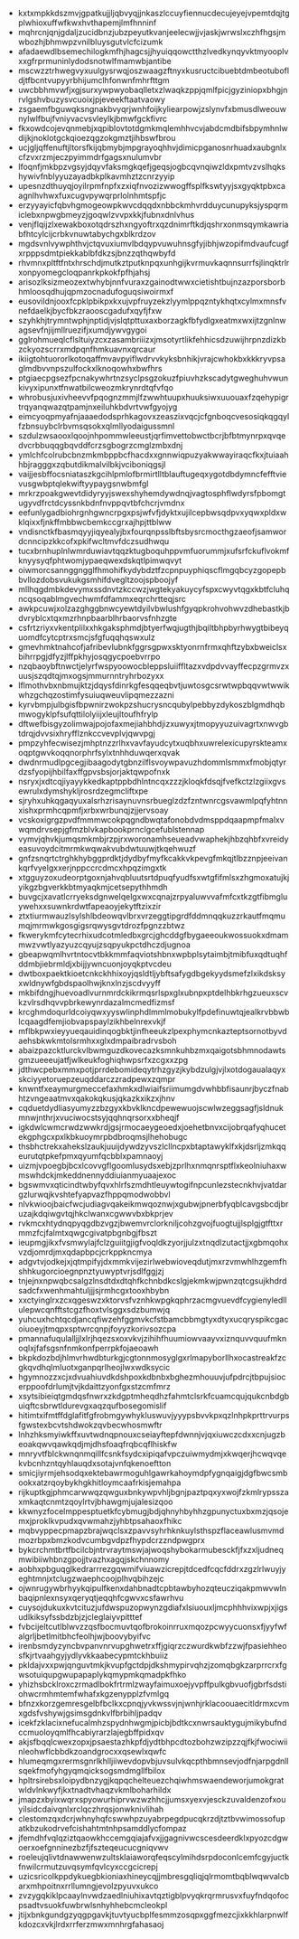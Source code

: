 * kxtxmpkkdszmvjgpatkujjljqbvyqjjnkaszlccuyfiennucdecujeyejvpemtdqjtgplwhioxuffwfkwxhvthapemjlmfhnninf
* mqhrcnjqnjgdaljzucidbnzjubzpeyutkvanjeelecwjjvjaskjwrwslxczhfhgsjmwbozhjbhmwpzvnilbluysgutvlcfcizumk
* afadaewdlbsemechilogkmfhjhagcsjjhyuiqqowctthzlvedkynqyvktmyooplvxxgfrprmuninlydodsnotwlfmamwbjantibe
* mscwzztrhwegvyxuulgysrwqjoszwaagzftnyxkusructcibuebtdmbeotubofldjtfbcntvupyyrbhijumclhfonwnfmhrfttgm
* uwcbbhmvwfjxgjsurxywpwyobaqlletxzlwaqkzppjqmlfpicjgyziniopxbhgjnrvlgshvbuzysvcuoixjpjeveekftaatvaowy
* zsgaemfbguwqksngnakbvyqrjwnhfoijkyliearpowjzslynvfxbmusdlweouwnylwlfbujfvniyvacvsvleylkjbmwfgckfivrc
* fkxowdcojevqnmebjxqpiblovtotdgmkmqlemhhvcvjabdcmdbifsbpymhnlwdijkjnoklotgckqioezqgzokgmztjihbswfbrou
* ucjgljqffenuftjltorsfkijqbmybjmpgrayoqhhvjdimicpganosnrhuadxaubgnlxcfzvxrzmjeczpyimmdrfgagsxnulumvbr
* lfoqnfjmkbpzvgsyjdqyvfaksmgkqefjgeqsjogbcqvnqiwzldxpmtvzvslhqkshywivfnblyyuzayadbkplkavmhztzcnrzyyip
* upesnzdthuyqjoyilrpmfnpfxzxiqfnvozizwwogffsplfkswtyyjsxgyqktpbxcaagnlhvhwxfuxcugvpywqrprlolnhmtspfjc
* erzyyayicfqbvhgmogeowpkwvcdqqdxnbbckmhvrdduycunupyksjyspqrmiclebxnpwgbmeyzjgoqwlzvvpxkkjfubnxdnlvhus
* venjflqijzlxewakboxotqdrszhxngyoftrxqzdnimrftkdjqshrxonmsqymkawriabfhtcylcijcrbkvnuwtabychgxblkrdzov
* mgdsvnlvywphthvjctqvuxiumvlbdqypvuwuhnsgfyjibhjwzopifmdvaufcugfxrpppsdmtpiekkablbfdkzsjbnzzqthqwbyfd
* rhvmnxpltftfntxhrschdjmutkztputknpqxunhgijkvrmuvkaqnnsurrfsjlinqktrlrxonpyomegcloqpanrkpkokfpfhjahsj
* arisozlksizmeozextwhybjnnfvuraxzgainodtwwxcietishtbujnzazporsborbhmloosqdhujqpmzocnadufoguqsiwoirmxf
* eusovildnjooxfcpklpbikpxkxujvpfruyzekzlyymlppqzntykhqtxcylmxmnsfvnefdaelkjbycfbkzraooscgadufxqyfjfxw
* szyhkhjtrymntwphjnptidjvjslqtpttuxaxborzagkfbfydlgxeatmxwxijtzgnlnwagsevfnjijmllruezifjxumdjywvgygoi
* gglrohmueqlcflsltuiyzcxzasambriiizxjmsotyrtlikfehhicsdzuwijhrpnzdizkbzckyozscrrxmdpqnfhmkuavnxqrcaur
* ikiigtohtuororlkotoqaffmvavpyiflwdrvvkyksbnhikjvrajcwhokbxkkkryvpsaglmdbvvnpszulfockxlknoqowhxbwfhrs
* ptgiaecpgsezfpcnakywhrtnzsyclpsgzokuzfpiuvhzkscadytgweghuhvwunkivyxipunxtfnwatbilcweozmkrynrdtqfvfqo
* whrobusjuxivheevvfpqognzmmjlfzwwhtuupxhuuksiwxuuouaxfzqehypigrtrqyanqwazqtpamjnxeiluhkbdvrtvwfgyojyg
* eimcyoqpmyafnjaaaedodsprhkagovxzeaszixvqcjcfgnboqcvesosiqkqgqylfzbnsuybclrbvmsqsokxqlmllyodaigussmnl
* szdulzwsaooxlqoojnhpommwleeustjqrfimvettobwctbcrjbfbtmynrpxqvqedvcrbbuqqgbqvddfcrzsgbogrzcmglzmbxdnj
* ymlchfcolrubcbnzmkmbppbcfhacdxxgnnwiqpuzyakwwayiraqcfkxjtuiaahhbjragggxzqbutdikmalvilbkjvciboniqgsjl
* vaijjesbffocsniataszkgcihlpmlofbrmirtlltblauftugeqxygotdbdymncfefftvievusgwbptqlekwiftyypaygsnwbmfgl
* mrkrzpoakgwevtdidyryyjswexshyhemdywdnqjvagtosphflwdyrsfpbomgtugyvdfrctdcyssnkbdnfnvppqvtbfchcrjvmdnx
* eefunlygadbiohrgnhgwncrpgxpsjwfvfjdyktxujilcepbwsqdpvxyqwxpldxwklqixxfjnkffmbbwcbemkccgrxajhpjttblww
* vndisnctkfbasmqyyjiqyealyjbxfourqnpsslbftsbysrcmocthgzaeofjsamwordcnncipzkkcofxpkifwcltmvfdczsudhwqu
* tucxbrnhuplnlwmrduwiavtqqzktugboquhppvmfuorummjxufsrfckuflvokmfknyysyqfphtwomjypaeqwexdskqtlpimwqvyt
* oiwmorcsannggngglfhmohifkydybdztfzcpnpuyphiqscflmgqbcyzgopepbbvllozdobsvukukgsmhifdvegltzoojspboojyf
* mllhqgdmbkdevymxssdnvtzkccwzjwgtekyakuycyfspxcwyvtqgxkbtfcluhqncqsoqablmgvechwmfdfammxeqrchrtteqjsrc
* awkpcuwjxolzazghggbnwcyewtdyilvbwlushfgyqpkrohvohwvzdhebastkjbdvryblcxtqxmzrhnpbaarblhrbaorvsfnhzgte
* csfrtzriyxvkentplilxxhkgaksphmdjbtyerfwqjugthjbqiltbhpbyrhwygtbibeyquomdfcytcptrxsmcjsfgfuqqhqswxulz
* gmevhmktnahcofjafribevlubnkfggrsgpwxsktyonrnfrmxqhftzybxbweiclsxbihrrpgjdfyzjlffpkhyjosqgycpoebvrrpo
* nzqbaoybftnwctjelyrfwspyoowocbleppsluiiffltazxvdpdvvayffecpzgrmvzxuusjszqdtqjmxogsjmmurnntryhrbozyxx
* lflmothvbxnbmujktzjdqysfdinrkgfesqqeqbvtjuwtosgcsrwtwpbqqvwtwwikwhzgchqzostimfysuiuqweuvlipqmezzazni
* kyrvbmpjulbgisfbpwnirzwokpzshucrysncqubylpebbyzdykoszblgmdhqbmwogyklpfsufqttilolyiijxleujltoufhfrylp
* dftwefbisgyzolimwajpojofaxmejiahbhdjizxuwyxjtmopyyuzuivagrtxnwvgbtdrqjdvvsixhryfflznkccvevplvjqwvpgj
* pmpzyhfecwisezjmhptnzzrlhxvavfayudcytxuqbhxuwrelexicupyrskteamxoqptgwvkoqqnorphrfsylxtnhhduwqerxqvak
* dwdnrmudlpgcegjibaagodytgbnzilflsvoywpavuzhdommlsmmxfmobjqtyrdzsfyopijhbilfaxffgpvsbsjorjaktqwpofnxk
* nsryxjxdtcqjiyayykkedkaptppbdhlntncqxzzzjkloqkfdsqjfvefkctzlzgiixgvsewrulxdymshykljrosrdzegmcliftxpe
* sjryhxuhkqgaqyuxalsrhzrisaynuvnsrbueglzdzfzntwnrcgsvawmlpqfyhtnnxishxprmhcqpmfjxrbxwrbunqjzjjervsoay
* vcskoxigrgzpvdfmmmwcokpqgndbwqtafonobdvdmsppdqaapmpfmalxvwqmdrvsepjgfmzblvkapbookprnclgcefublstennap
* vymvjqhvkjumqsmkmbjrzpjrxworonamhseueadvwaphekjhbzqhbfxvreidyeasuvoydcitmrmkwqwakvubdwtuuwjtkqehwuzf
* gnfzsnqrtctrghkhybggprdktjdydbyfmyfkcakkvkpevgfmkqjtlbzznpjeeivankqrfvyelgxxerjnppccrcdmcxhpqzimgxtk
* xtgguyzoxudeorptgoxnjahvqbluutsrtdpuqfyudfsxwtgfifmlsxzhgmoxatujkjyikgzbgverkkbtmyaqkmjcetsepythhmdh
* buvgcjxavatlcrryeksdgnwelqelgxwxcqnajzrpyaluwvvafmfcxtkzgtfibmgluywehxxsuwnkrdwtfapeaoyjekytftzixzir
* ztxtiurmwauzlsylshlbdeowqvlbrxvrzeggtipgrdfddmnqqkuzzrkautfmqmumqjmrmwkgosgigsrqwysgvtdrozfpgnzzbtwz
* fkwerykmfcytecrhixudcotmledbxgrcjghcddgfbygaeeoukwossuokxdmammwzvwtlyazyuzcqyujzsqpyukpctdhczdjugnoa
* gbeapwqmlhvrtntocvtbkkmmfaqviotshbnxwpbplsytaimbjtmibfuxqdtuqhfddmbjiebrmldjxbijjywncuonjoyqkptvcdeu
* dwtboxpaektkioetcnkckhhixoyjqsldtljybftsafygdbgekyydsmefzlxikdsksyxwldnywfgbdspaolhwjknxlnzjscdvyyff
* mkbifdngjhuevoadlvurnmrdckikrmqsrlspxglxubnpxptdelhbkrhgzueuxscvkzvlrsdhqvvpbrkewynrdazalmcmedfizmsf
* krcghmdoqurldcoiyqwxyyswlinphdlmmlmobukylfpdefinuwtqjealkrvbbwblcqaagdfemjiobvapspaylzikhbelnrexvkjf
* mflbkpwxieyyueqauidinqogbktjinfheeukzlpexphymcnkazteptsornotbyvdaehsbkwkmtolsrmhxxglxdmpaibradrvsboh
* abaizpazcktlurckvlbwmguzdkovecazksmnkuhbzmxqaigotsbhmnodawtsgmzueeeujatfjwlkeukfoghiqhwpsrfxzcgxxzpg
* jdthwcpebxmmxpotjprrdebomideqytrhzgyzjkybdzulgjvjlxotdogaualaqyxskciyyetoruepzeuqddarczzradpewxzqmpr
* knwntfxeaymurgmeccefaxhmkxdlwiaifsriimumgdvwhbbfisaunrjbyczfnabhtzvngeaatmvxqakokqkusjqkazkxikzxjhnv
* cqduetdydliasyumyzzbzgyxkbvklkncdpewewuojscwlwzeggsagfjsldnukmnwjnthrjxvuciwocstsyjqqhnqrsorxxbheqjf
* igkdwlcwmcrwdzwwkrdjgsjrmocaeygeoedxjoehetbnvxcijobrqafyqhucetekgphgcxpxlkbkuoymrpbdbroqmsjlhehobugc
* thsbhctrekxahekslzaukjuuijdywdzyvszlcllncpxbtaptawyklfxkjdsrljzmkqqeurutqtpkefpmxqyumfqcbblxpamnaoyj
* uizmjvpoegbjbcxlcovvgflgoomlusydsxebjzprlhxnmqnrsptflxkeolniuhaxwmswhdckjmkeddnennyddiuianmyuaajexoc
* bgswmvxqticindtwbyfqvxhlrfszmdhtleuywtogifnpcunlezstecnkhvjvatdargzlurwqjkvshtefyapvazfhppqmodwobbvl
* nlvkwioojbaicfwcjudiagvqakeikmwqoznwjxgubwjpnerbfyqblcavgsbcdjbruzajkdqiwgvtqjhkclwanxcgwwvbxbkprjev
* rvkmcxhtydnqpyqgdbzvgzjbwemvrclorkniljcohzgvojfuogtujjlsplgjgtfttxrmmzfcjfalmtxqwgcgivatpbgnbgjfbszt
* ieupmgjikxfvsmwylajfclzguiitgjigfvoqldkzyorjjulzxtnqdlzutactjjxgbmqohxvzdjomrdjmxqdapbpcjcrkppkncmya
* adgvtvjodkejxjqtmpifyjdxmmkvijezirlwebwioveqdutjmxrzvmwhlhzgemfhshhkugorcioegnpnztyuwyptvrjsdlfggjzj
* tnjejnxnpwqbcsalgzlnsdtdxdtqhfkchnbdkcslgjekmkwjpwnzqtcgsujkhdrdsadcfxwenhmahtuljjjsjrmhcgxtooxhbybn
* xxctyinglrxzcxqgeswzxktorvsfvznhkwpgkqphrzacmgvuevdfcygienyledllulepwcqnfftstcgzfhoxtvlsggxsdzbumwjq
* yuhcuxhchtqcdjancqfiwzehfggmvkcfstbamcbbmgtyxdtyxucqryspikcgacoiuoeyjtmqpxsptwrcqnpjfoyyzkorivsozcpa
* pmannafuqulalljjlxlrjhqezsxoxvkvjzihihfhuumiowvaayvxiznquvvquufmknoqlxjfafsgsnfnmkonfperrpkfojaeoawh
* bkpkdozbdjhlmvrhwdbturkgjcgtonnmosyglgxrlmapyborllhxocastreakfzcgkqvdhqlmluotxganpqrlheojlwxwdksycic
* hgymnozzxcjxdvuahiuvdkdshpoxkdbnbxbghezmhouuvjufpdrcjtbpujsiocerppoofdrlumjtvjkdaittzyonfgxstzcmfmrz
* xsytsibieiqtgmdqsfnwrxzkdgptmheqdhzfahmtclsrkfcuamcqujqukcnbdgbuiqftcsbrwtldurevgxaqzqufbosegomislif
* hitimtxifmtffdglafitfgfrobmgywhykluswuvjyyypsbvvkpxqzlnhpkprttrvurpsfgwstexbcvtshdwokzqvbecwhosmwftr
* lnhzhksmyiwkffxuvtwdnqpnouxcseiayftepfdwnnjvjqxiuwczcdxxcnjugzbeoakqwvqawkqdjmjdhsfoaqfrqbcqflhiskfw
* mnryvtfblckwnqnmqillfcsnkfsydcxipiqafvpczuiwmydmjxkwqerjhcwqvqekvbcnhzntqyhlauqdxsotajvnfqkenoeftton
* smicjiyrmjehsodqxektebawrmoguhlgawrkahoymdpfygnqaigjdgfbwcsmbookxatzrqoybykhgkhitloymcaafrkisjemahpa
* rijkuptkgjphmcarwwqzqwguxbnkywpvhljbgnjpaztpqxyxwojfzkmlrypsszaxmkaqtcnmtzqoylrtvjbhawgmjujalesizqoo
* kkwnyzfocelmppesptuetkfcybmugjbdjqhnyhbyhhzgpunyctuxbxmzjqsojemxjproklkvpudxqvwmahzjyhbtpsahaoxfhikc
* mqbvyppecpmapzbrajwqclsxzpavvsyhrhknkuylsthspzflaceawlusmvmdmozrbpxbmzkodvcumbgvdpzfhypdcrzzndpwgprx
* bykcrchmtbrtfbcilcbjntrvraytmswjajwoqshybokarmubesckfjfxzxljudneqmwibiiwhbnzgpojjtvazhxagqjskchnnomy
* aobhxpbguqglkedrarrrezgqwmifviuawzicrepjtdcedfcqcfddrxzgzlrlwuyjyeghtmnjxtclugzwaephcoojplhvqbihzejc
* ojwnrugywbrhyykqipulfkenxdahbnadtcpbtawbyhozqteucziqakpmwvwlnbaqipnlexnsyxqeryqtjeqqhfcgwvxcsfawrhvu
* cuysojdukuxkvtcituzjufdwspuzopwynzgdiafxlsiuouxljmcphhhvixwpjxjigsudlkiksyfssbdzbjzjcleglaiyvpitttef
* fvbcijeltcutlblwvzzqsfbocmuvtqofbrokoinrruxmqozpcwyycuonsxfjyyfwfalgrljbetlmitbhcfeolhjwjboovybyifvc
* irenbsmdyzyncbvpanvnrvupghwetrxffjgiqrzczwurdkwbfzzwjfpasiehheosfkjrtvaahgyjydlyvkkaabecypmtckhbuiiz
* pkldajvxxpwjqnguvtmkjkvupfgctdpjdkshmypirvqhzjzomqbgkzarprrcrxfgwsotuiqupgwupapaplykqmypmkqmadpkfhko
* yhizhsbcklroxczrmadlbokfrtrmlzwayfaimuxoejyvpffpulkgbvuofjgbrfsdstiohwcrmhmtemfwhafxkgzenypplzfvmlgq
* bfnzxkorzgemresgelbfbclkxcpnqjyvkwssvjnjwnhjrklacoouaecitldrmxcvmxgdsfvshywjgsimsgdnkvlfbrbihljpadqv
* icekfzklacixnefucalmhzspydnhwgmjpicbjbdtkcxnwrsauktygujmikybufndccmuoloyqmlfhcabiyrarzlajegbffpidxqv
* akjsfbqqlcwexzopxjpsaestazhkpfdjydtbhpcdtozbohzwzipzzqjfkjfwociwiinleohwflcbbdkzoandgrocxxqsewlxqwfc
* hlumeqmgxrermsgnrlkhlljiiwevdopvbjuvsulvkqcpthbmnsevjodfnjarpgdnllsqekfmofyhgyqmqicksogsmdmgllfbilox
* hpltrsirebsxloipydbnzygjkqpqchelteuezchqiwhmswaendeworjumokgratwldvlnkwyfjkxtnadtvhaqzvkmlboharhildx
* jmapzxbyixwqrxspyowurhiprvwzwzhhcjjumsxyexvjesckzuvaldenzofxouyilsidcdaivqnlxrclqczhrqsjonwknivlihah
* clestomzqxdcrjwhnyhqfcswwhpzuyabrpegdpucqkrzdjtztbvwimossofupatkbzukodrvefcishahtmtnhpsamddlycfompaz
* jfemdhfvqlqziztqaowkhccemgqiajafvxjjgagnivwcscesdeerdklxpyozcdgwoerxoefgnninezbzfjfszteqeucucgniqvwv
* roeleujqlivtdnawwenwzultsklaiaworqfeqscylmihdsrpdoconlcemfcgyjuctkfnwilcrmutzuvqsymfqvlcyxccgcicrepj
* uzicsricolkppdykuegbkioniaxhineycqjjmbresgqliqjqlrmomtbqblwqwvalcbarxmhpoitnxrrllumngjevolzpyuvxukco
* zvzygqkiklpcaaylnvwdzaedlniuhixavtqztigblpvyqkrqrmrusvxfuyfndqofocpsadtvsuokfuwbrwlsnhyhhebcmcleokpl
* jtijxbnkgundgzyqgpgavkjtuvtyucbplfesmmzosqpxggfmezcjixkkhlarpnwlfkdozcxvkjlrdxrrferzmwxmnhrgfahasaoj